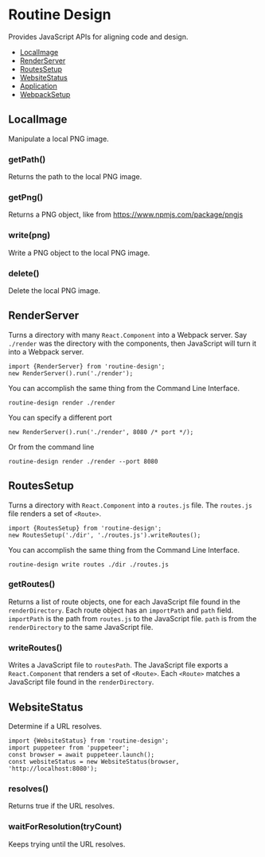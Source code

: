 # Routine Design

Provides JavaScript APIs for aligning code and design.

* [LocalImage](#localimage)
* [RenderServer](#renderserver)
* [RoutesSetup](#routessetup)
* [WebsiteStatus](#websitestatus)
* [Application](./application/README.md)
* [WebpackSetup](./webpack-setup/README.md)

## LocalImage

Manipulate a local PNG image. 

### getPath()

Returns the path to the local PNG image.

### getPng()

Returns a PNG object, like from https://www.npmjs.com/package/pngjs

### write(png)

Write a PNG object to the local PNG image.

### delete()

Delete the local PNG image.

## RenderServer

Turns a directory with many `React.Component` into a Webpack server. Say `./render` was the directory with the components, then JavaScript will turn it into a Webpack server.
```
import {RenderServer} from 'routine-design';
new RenderServer().run('./render');
```

You can accomplish the same thing from the Command Line Interface. 
```
routine-design render ./render
```

You can specify a different port
```
new RenderServer().run('./render', 8080 /* port */);
```

Or from the command line 
```
routine-design render ./render --port 8080
```

## RoutesSetup

Turns a directory with `React.Component` into a `routes.js` file. The `routes.js` file renders a set of `<Route>`.
```
import {RoutesSetup} from 'routine-design';
new RoutesSetup('./dir', './routes.js').writeRoutes();
```

You can accomplish the same thing from the Command Line Interface. 
```
routine-design write routes ./dir ./routes.js
```

### getRoutes()

Returns a list of route objects, one for each JavaScript file found in the `renderDirectory`. Each route object has an `importPath` and `path` field. `importPath` is the path from `routes.js` to the JavaScript file. `path` is from the `renderDirectory` to the same JavaScript file.

### writeRoutes()

Writes a JavaScript file to `routesPath`. The JavaScript file exports a `React.Component` that renders a set of `<Route>`. Each `<Route>` matches a JavaScript file found in the `renderDirectory`.

## WebsiteStatus

Determine if a URL resolves.

```
import {WebsiteStatus} from 'routine-design';
import puppeteer from 'puppeteer';
const browser = await puppeteer.launch();
const websiteStatus = new WebsiteStatus(browser, 'http://localhost:8080');
```

### resolves()

Returns true if the URL resolves.

### waitForResolution(tryCount)

Keeps trying until the URL resolves. 
